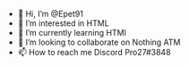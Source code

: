- 👋 Hi, I’m @Epet91
- 👀 I’m interested in HTML
- 🌱 I’m currently learning HTMl
- 💞️ I’m looking to collaborate on Nothing ATM
- 📫 How to reach me Discord Pro27#3848

<!---
Epet91/Epet91 is a ✨ special ✨ repository because its `README.md` (this file) appears on your GitHub profile.
You can click the Preview link to take a look at your changes.
--->

